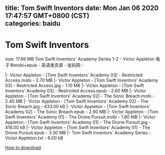 
title: Tom Swift Inventors
date: Mon Jan 06 2020 17:47:57 GMT+0800 (CST)    
categories: baidu
---

# Tom Swift Inventors
size: 17.66 MB
 Tom Swift Inventors' Academy Series 1-2 - Victor Appleton 电子书mobi+epub - 英语类资源 - 爸妈网 -
 
|- Victor Appleton - [Tom Swift Inventors' Academy 03] - Restricted Access.mobi - 2.70 MB
|- Victor Appleton - [Tom Swift Inventors' Academy 03] - Restricted Access.jpg - 1.10 MB
|- Victor Appleton - [Tom Swift Inventors' Academy 03] - Restricted Access.epub - 2.60 MB
|- Victor Appleton - [Tom Swift Inventors' Academy 02] - The Sonic Breach.mobi - 2.40 MB
|- Victor Appleton - [Tom Swift Inventors' Academy 02] - The Sonic Breach.jpg - 433.00 kB
|- Victor Appleton - [Tom Swift Inventors' Academy 02] - The Sonic Breach.epub - 2.90 MB
|- Victor Appleton - [Tom Swift Inventors' Academy 01] - The Drone Pursuit.mobi - 1.80 MB
|- Victor Appleton - [Tom Swift Inventors' Academy 01] - The Drone Pursuit.jpg - 416.00 kB
|- Victor Appleton - [Tom Swift Inventors' Academy 01] - The Drone Pursuit.epub - 3.30 MB
|- Tom Swift Inventors' Academy Series - Victor Appleton.txt - 6.00 kB

[How to download](https://bpcam.bemobtrk.com/go/2ceec3aa-1ca2-46d6-b9ff-aaa5c184517c?jno=4976)